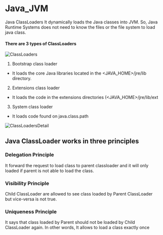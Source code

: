# Java_JVM

Java ClassLoaders
 It dynamically loads the Java classes into JVM. So, Java Runtime Systems does not need to know the files or the file system to load java class.

#### There are 3 types of ClassLoaders
![ClassLoaders](https://2.bp.blogspot.com/-HCTsr-j_ojw/USTOh1f8JwI/AAAAAAAAAjg/YegPspR5K48/s400/java_classloader_hierarchy.PNG)
1.  Bootstrap class loader
*  It loads the core Java libraries located in the <JAVA_HOME>/jre/lib directory.
2.  Extensions class loader
* It loads the code in the extensions directories (<JAVA_HOME>/jre/lib/ext
3.  System class loader
* It loads code found on java.class.path


![ClassLoadersDetail](http://1.bp.blogspot.com/-0gOWex7Pb2E/USTOh2K7zpI/AAAAAAAAAjc/_viQADzxrsk/s1600/Java+classloader+working.PNG)

##  Java ClassLoader works in three principles
###  Delegation Principle
It forward the request to load class to parent classloader and it will only loaded if parent is not able to load the class.
###  Visibility Principle
Child ClassLoader are allowed to see class loaded by Parent ClassLoader but vice-versa is not true.

###  Uniqueness Principle
It says that class loaded by Parent should not be loaded by Child ClassLoader again. In other words, It allows to load a class exactly once
